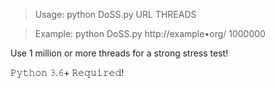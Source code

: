 > Usage: python DoSS.py URL THREADS

> Example: python DoSS.py http://example•org/ 1000000

Use 1 million or more threads for a strong stress test!

𝙿𝚢𝚝𝚑𝚘𝚗 𝟹.𝟼+ 𝚁𝚎𝚚𝚞𝚒𝚛𝚎𝚍!

